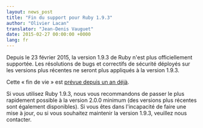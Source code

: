 ```yaml
---
layout: news_post
title: "Fin du support pour Ruby 1.9.3"
author: "Olivier Lacan"
translator: "Jean-Denis Vauguet"
date: 2015-02-27 00:00:00 +0000
lang: fr
---
```


Depuis le 23 février 2015, la version 1.9.3 de Ruby n'est plus officiellement supportée. Les résolutions de bugs et correctifs de sécurité déployés sur les versions plus récentes ne seront plus appliqués à la version 1.9.3.

Cette « fin de vie » est [prévue depuis un an déjà](https://www.ruby-lang.org/fr/news/2014/01/10/ruby-1-9-3-will-end-on-2015/).

Si vous utilisez Ruby 1.9.3, nous vous recommandons de passer le plus rapidement possible à la version 2.0.0 minimum (des versions plus récentes sont également disponibles). Si vous êtes dans l'incapacité de faire une mise à jour, ou si vous souhaitez maintenir la version 1.9.3, veuillez nous contacter.
